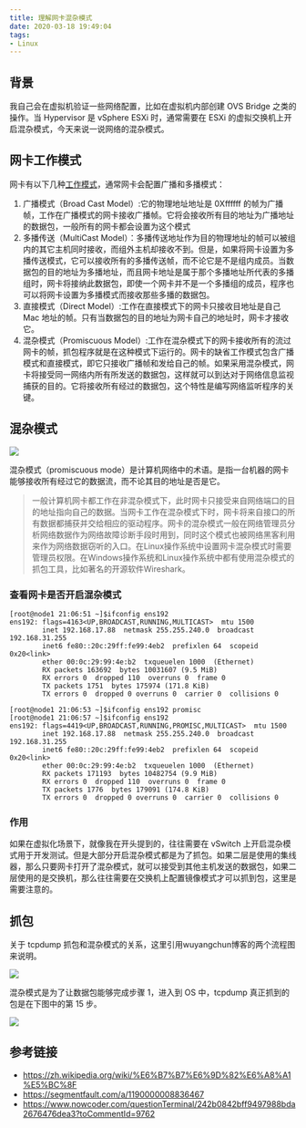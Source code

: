 ```yaml
---
title: 理解网卡混杂模式
date: 2020-03-18 19:49:04
tags:
- Linux
---
```



## 背景

我自己会在虚拟机验证一些网络配置，比如在虚拟机内部创建 OVS Bridge 之类的操作。当 Hypervisor 是 vSphere ESXi 时，通常需要在 ESXi 的虚拟交换机上开启混杂模式，今天来说一说网络的混杂模式。

## 网卡工作模式

网卡有以下几种[工作模式](https://www.nowcoder.com/questionTerminal/242b0842bff9497988bda2676476dea3?toCommentId=9762)，通常网卡会配置广播和多播模式：

1. 广播模式（Broad Cast Model）:它的物理地址地址是 0Xffffff 的帧为广播帧，工作在广播模式的网卡接收广播帧。它将会接收所有目的地址为广播地址的数据包，一般所有的网卡都会设置为这个模式
2. 多播传送（MultiCast Model）：多播传送地址作为目的物理地址的帧可以被组内的其它主机同时接收，而组外主机却接收不到。但是，如果将网卡设置为多播传送模式，它可以接收所有的多播传送帧，而不论它是不是组内成员。当数据包的目的地址为多播地址，而且网卡地址是属于那个多播地址所代表的多播组时，网卡将接纳此数据包，即使一个网卡并不是一个多播组的成员，程序也可以将网卡设置为多播模式而接收那些多播的数据包。
3. 直接模式（Direct Model）:工作在直接模式下的网卡只接收目地址是自己 Mac 地址的帧。只有当数据包的目的地址为网卡自己的地址时，网卡才接收它。
4. 混杂模式（Promiscuous Model）:工作在混杂模式下的网卡接收所有的流过网卡的帧，抓包程序就是在这种模式下运行的。网卡的缺省工作模式包含广播模式和直接模式，即它只接收广播帧和发给自己的帧。如果采用混杂模式，网卡将接受同一网络内所有所发送的数据包，这样就可以到达对于网络信息监视捕获的目的。它将接收所有经过的数据包，这个特性是编写网络监听程序的关键。

## 混杂模式

![](1.png)

混杂模式（promiscuous mode）是计算机网络中的术语。是指一台机器的网卡能够接收所有经过它的数据流，而不论其目的地址是否是它。

> 一般计算机网卡都工作在非混杂模式下，此时网卡只接受来自网络端口的目的地址指向自己的数据。当网卡工作在混杂模式下时，网卡将来自接口的所有数据都捕获并交给相应的驱动程序。网卡的混杂模式一般在网络管理员分析网络数据作为网络故障诊断手段时用到，同时这个模式也被网络黑客利用来作为网络数据窃听的入口。在Linux操作系统中设置网卡混杂模式时需要管理员权限。在Windows操作系统和Linux操作系统中都有使用混杂模式的抓包工具，比如著名的开源软件Wireshark。

### 查看网卡是否开启混杂模式

```shell
[root@node1 21:06:51 ~]$ifconfig ens192
ens192: flags=4163<UP,BROADCAST,RUNNING,MULTICAST>  mtu 1500
        inet 192.168.17.88  netmask 255.255.240.0  broadcast 192.168.31.255
        inet6 fe80::20c:29ff:fe99:4eb2  prefixlen 64  scopeid 0x20<link>
        ether 00:0c:29:99:4e:b2  txqueuelen 1000  (Ethernet)
        RX packets 163692  bytes 10031607 (9.5 MiB)
        RX errors 0  dropped 110  overruns 0  frame 0
        TX packets 1751  bytes 175974 (171.8 KiB)
        TX errors 0  dropped 0 overruns 0  carrier 0  collisions 0

[root@node1 21:06:53 ~]$ifconfig ens192 promisc
[root@node1 21:06:57 ~]$ifconfig ens192
ens192: flags=4419<UP,BROADCAST,RUNNING,PROMISC,MULTICAST>  mtu 1500
        inet 192.168.17.88  netmask 255.255.240.0  broadcast 192.168.31.255
        inet6 fe80::20c:29ff:fe99:4eb2  prefixlen 64  scopeid 0x20<link>
        ether 00:0c:29:99:4e:b2  txqueuelen 1000  (Ethernet)
        RX packets 171193  bytes 10482754 (9.9 MiB)
        RX errors 0  dropped 110  overruns 0  frame 0
        TX packets 1776  bytes 179091 (174.8 KiB)
        TX errors 0  dropped 0 overruns 0  carrier 0  collisions 0
```

### 作用

如果在虚拟化场景下，就像我在开头提到的，往往需要在 vSwitch 上开启混杂模式用于开发测试。但是大部分开启混杂模式都是为了抓包。如果二层是使用的集线器，那么只要网卡打开了混杂模式，就可以接受到其他主机发送的数据包，如果二层使用的是交换机，那么往往需要在交换机上配置镜像模式才可以抓到包，这里是需要注意的。

## 抓包

关于 tcpdump 抓包和混杂模式的关系，这里引用wuyangchun博客的两个流程图来说明。

![](2.png)

混杂模式是为了让数据包能够完成步骤 1，进入到 OS 中，tcpdump 真正抓到的包是在下图中的第 15 步。


![](3.png)



## 参考链接
* https://zh.wikipedia.org/wiki/%E6%B7%B7%E6%9D%82%E6%A8%A1%E5%BC%8F
* https://segmentfault.com/a/1190000008836467
* https://www.nowcoder.com/questionTerminal/242b0842bff9497988bda2676476dea3?toCommentId=9762
